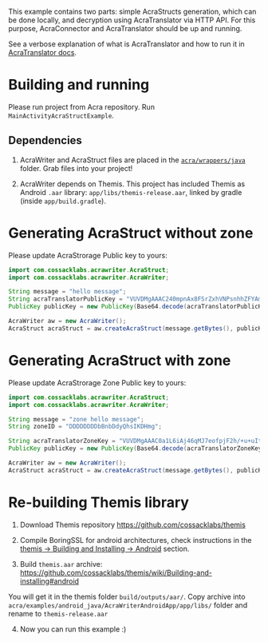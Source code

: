 This example contains two parts: simple AcraStructs generation, which can be done locally, and decryption using AcraTranslator via HTTP API. For this purpose, AcraConnector and AcraTranslator should be up and running.

See a verbose explanation of what is AcraTranslator and how to run it in [AcraTranslator docs](https://github.com/cossacklabs/acra/wiki/AcraTranslator). 

 
# Building and running

Please run project from Acra repository. Run `MainActivityAcraStructExample`.

## Dependencies

1. AcraWriter and AcraStruct files are placed in the [`acra/wrappers/java`](https://github.com/cossacklabs/acra/tree/master/wrappers/java/com/cossacklabs/acrawriter) folder. Grab files into your project!

2. AcraWriter depends on Themis. This project has included Themis as Android `.aar` library: `app/libs/themis-release.aar`, linked by gradle (inside `app/build.gradle`).


# Generating AcraStruct without zone

Please update AcraStrorage Public key to yours:

```java
import com.cossacklabs.acrawriter.AcraStruct;
import com.cossacklabs.acrawriter.AcraWriter;

String message = "hello message";
String acraTranslatorPublicKey = "VUVDMgAAAC240mpnAx8FSrZxhVNPsnhhZFYAm0+ARiRDdXPKAW0vI/2AY0QM";
PublicKey publicKey = new PublicKey(Base64.decode(acraTranslatorPublicKey.getBytes(), Base64.NO_WRAP));

AcraWriter aw = new AcraWriter();
AcraStruct acraStruct = aw.createAcraStruct(message.getBytes(), publicKey, null);
```


# Generating AcraStruct with zone

Please update AcraStrorage Zone Public key to yours:

```java
import com.cossacklabs.acrawriter.AcraStruct;
import com.cossacklabs.acrawriter.AcraWriter;

String message = "zone hello message";
String zoneID = "DDDDDDDDbBnbDdyQhsIKDHmg";

String acraTranslatorZoneKey = "VUVDMgAAAC0a1L6iAj46qMJ7eofpjF2h/+u+uItIvpyvZcNW+5enohvCIY6G";
PublicKey publicKey = new PublicKey(Base64.decode(acraTranslatorZoneKey.getBytes(), Base64.NO_WRAP));

AcraWriter aw = new AcraWriter();
AcraStruct acraStruct = aw.createAcraStruct(message.getBytes(), publicKey, zoneID.getBytes());
```

# Re-building Themis library

1. Download Themis repository https://github.com/cossacklabs/themis

2. Compile BoringSSL for android architectures, check instructions in the [themis -> Building and Installing -> Android](https://github.com/cossacklabs/themis/wiki/Building-and-installing#android) section. 

3. Build `themis.aar` archive:
https://github.com/cossacklabs/themis/wiki/Building-and-installing#android

  You will get it in the themis folder `build/outputs/aar/`. Copy archive into `acra/examples/android_java/AcraWriterAndroidApp/app/libs/` folder and rename to `themis-release.aar`

4. Now you can run this example :)

